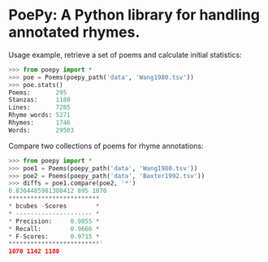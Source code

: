 # PoePy: A Python library for handling annotated rhymes.

Usage example, retrieve a set of poems and calculate initial statistics:

```python
>>> from poepy import *
>>> poe = Poems(poepy_path('data', 'Wang1980.tsv'))
>>> poe.stats()
Poems:       295
Stanzas:     1180
Lines:       7285
Rhyme words: 5271
Rhymes:      1746
Words:       29503
```

Compare two collections of poems for rhyme annotations:

```python
>>> from poepy import *
>>> poe1 = Poems(poepy_path('data', 'Wang1980.tsv'))
>>> poe2 = Poems(poepy_path('data', 'Baxter1992.tsv'))
>>> diffs = poe1.compare(poe2, '*')
0.8364485981308412 895 1070
*************************
* bcubes -Scores        *
* --------------------- *
* Precision:     0.9855 *
* Recall:        0.9666 *
* F-Scores:      0.9715 *
*************************'
1070 1142 1180
```
